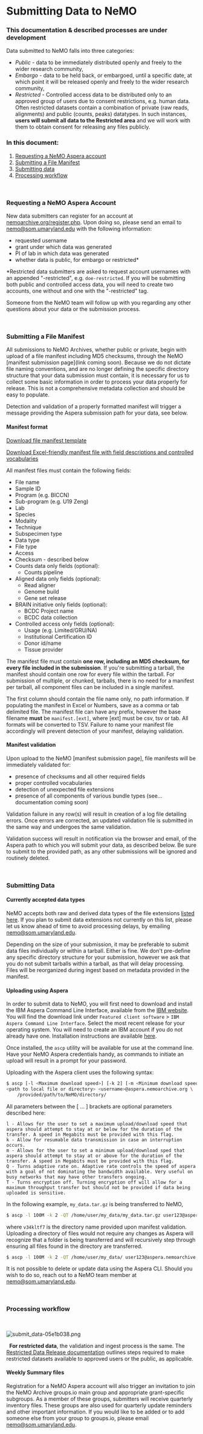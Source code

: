 # Submitting Data to NeMO

### This documentation & described processes are under development

Data submitted to NeMO falls into three categories:
* *Public* - data to be immediately distributed openly and freely to the wider research community,
* *Embargo* - data to be held back, or embargoed, until a specific date, at which point it will be released openly and freely to the wider research community,
* *Restricted* - Controlled access data to be distributed only to an approved group of users due to consent restrictions, e.g. human data. Often restricted datasets contain a combination of private (raw reads, alignments) and public (counts, peaks) datatypes.  In such instances, **users will submit all data to the Restricted area** and we will work with them to obtain consent for releasing any files publicly.


### In this document:
1. [Requesting a NeMO Aspera account](#requesting-a-nemo-aspera-account)
2. [Submitting a File Manifest](#submitting-a-file-manifest)
3. [Submitting data](#submitting-data)
4. [Processing workflow](#processing-workflow)

&nbsp;

### Requesting a NeMO Aspera Account
New data submitters can register for an account at [nemoarchive.org/register.php](https://nemoarchive.org/register.php). Upon doing so, please send an email to [nemo@som.umaryland.edu](mailto:nemo@som.umaryland.edu) with the following information:
* requested username
* grant under which data was generated
* PI of lab in which data was generated
* whether data is public, for embargo or restricted*

*Restricted data submitters are asked to request account usernames with an appended "-restricted", e.g. `doe-restricted`. If you will be submitting both public and controlled access data, you will need to create two accounts, one without and one with the "-restricted" tag.

Someone from the NeMO team will follow up with you regarding any other questions about your data or the submission process.

&nbsp;
### Submitting a File Manifest
All submissions to NeMO Archives, whether public or private, begin with upload of a file manifest including MD5 checksums, through the NeMO [manifest submission page](link coming soon).
Because we do not dictate file naming conventions, and are no longer defining the specific directory structure that your data submission must contain, it is necessary for us to collect some basic information in order to process your data properly for release. This is not a comprehensive metadata collection and should be easy to populate.

Detection and validation of a properly formatted manifest will trigger a message providing the Aspera submission path for your data, see below.


#### Manifest format
[Download file manifest template](./manifest_template.txt)

[Download Excel-friendly manifest file with field descriptions and controlled vocabularies](./manifest_controlled_vocabularies.xlsx)

All manifest files must contain the following fields:
 * File name
 * Sample ID
 * Program (e.g. BICCN)
 * Sub-program (e.g. U19 Zeng)
 * Lab
 * Species
 * Modality
 * Technique
 * Subspecimen type
 * Data type
 * File type
 * Access
 * Checksum - described below
 * Counts data only fields (optional):
   - Counts pipeline
 * Aligned data only fields (optional):
   - Read aligner
   - Genome build
   - Gene set release
 * BRAIN initiative only fields (optional):
   - BCDC Project name
   - BCDC data collection
 * Controlled access only fields (optional):
   - Usage (e.g. Limited/GRU/NA)
   - Institutional Certification ID
   - Donor id/name
   - Tissue provider

The manifest file must contain **one row, including an MD5 checksum, for every file included in the submission**. If you're submitting a tarball, the manifest should contain one row for every file within the tarball. For submission of multiple, or chunked, tarballs, there is no need for a manifest per tarball, all component files can be included in a single manifest.

The first column should contain the file name only, no path information. If populating the manifest in Excel or Numbers, save as a comma or tab delimited file. The manifest file can have any prefix, however the base filename **must** be `manifest.[ext]`, where [ext] must be csv, tsv or tab. All formats will be converted to TSV. Failure to name your manifest file accordingly will prevent detection of your manifest, delaying validation.

#### Manifest validation
Upon upload to the NeMO [manifest submission page], file manifests will be immediately validated for:
* presence of checksums and all other required fields
* proper controlled vocabularies
* detection of unexpected file extensions
* presence of all components of various bundle types (see... documentation coming soon)

Validation failure in any row(s) will result in creation of a log file detailing errors. Once errors are corrected, an updated validation file is submitted in the same way and undergoes the same validation.

Validation success will result in notification via the browser and email, of the Aspera path to which you will submit your data, as described below. Be sure to submit to the provided path, as any other submissions will be ignored and routinely deleted.

&nbsp;

### Submitting Data

#### Currently accepted data types
NeMO accepts both raw and derived data types of the file extensions [listed here](./file_extensions.md). If you plan to submit data extensions not currently on this list, please let us know ahead of time to avoid processing delays, by emailing nemo@som.umaryland.edu.

Depending on the size of your submission, it may be preferable to submit data files individually or within a tarball. Either is fine. We don't pre-define any specific directory structure for your submission, however we ask that you do not submit tarballs within a tarball, as that will delay processing. Files will be reorganized during ingest based on metadata provided in the manifest.


#### Uploading using Aspera
In order to submit data to NeMO, you will first need to download and install the IBM Aspera Command Line Interface,
available from the [IBM website](https://www.ibm.com/products/aspera/downloads).
You will find the download link under `Featured client software` > `IBM Aspera Command Line Interface`.
Select the most recent release for your operating system. You will need to create an IBM account if you do not already have one. Installation instructions are available [here](install_aspera.md).

Once installed, the `ascp` utility will be available for use at the command line. Have your NeMO Aspera credentials handy, as commands to initiate an upload will result in a prompt for your password.

Uploading with the Aspera client uses the following syntax:

```bash
$ ascp [-l <Maximum download speed>] [-k 2] [-m <Minimum download speed>] [-Q] [-T] \
<path to local file or directory> <username>@aspera.nemoarchive.org \
    /provided/path/to/NeMO/directory/
```

All parameters between the [ ... ] brackets are optional parameters described here:

```
l - Allows for the user to set a maximum upload/download speed that aspera should attempt to stay at or below for the duration of the transfer. A speed in Megabits must be provided with this flag.
k - Allow for resumable data transmission in case an interruption occurs.
m - Allows for the user to set a minimum upload/download sped that aspera should attempt to stay at or above for the duration of the transfer. A speed in Megabits must be provided with this flag.
Q - Turns adaptive rate on. Adaptive rate controls the speed of aspera with a goal of not dominating the bandwidth available. Very useful on busy networks that may have other transfers ongoing.
T - Turns encryption off. Turning encryption off will allow for a maximum throughput transfer but should not be provided if data being uploaded is sensitive.
```

In the following example, `my_data.tar.gz` is being transferred to NeMO,

```bash
$ ascp -l 100M -k 2 -QT /home/user/my_data/my_data.tar.gz user123@aspera.nemoarchive.org:/v34kltf7/
```
where `v34kltf7` is the directory name provided upon manifest validation. Uploading a directory of files would not require any changes as Aspera will recognize that a folder is being transferred and will recursively step through ensuring all files found in the directory are transferred.

```bash
$ ascp -l 100M -k 2 -QT /home/user/my_data/ user123@aspera.nemoarchive.org:/v34kltf7/
```

It is not possible to delete or update data using the Aspera CLI. Should you wish to do so, reach out to a NeMO team member at nemo@som.umaryland.edu.

&nbsp;

### Processing workflow
&nbsp;

<img alt="submit_data-05e1b038.png" src="images/submit_data-05e1b038.png" width="" height="" >

&nbsp;
**For restricted data**, the validation and ingest process is the same. The [Restricted Data Release documentation](./release_restricted.md) outlines steps required to make restricted datasets available to approved users or the public, as applicable.



#### Weekly Summary files
Registration for a NeMO Aspera account will also trigger an invitation to join the NeMO Archive groups.io main group and appropriate grant-specific subgroups. As a member of these groups, submitters will receive quarterly inventory files. These groups are also used for quarterly update reminders and other important information. If you would like to be added or to add someone else from your group to groups.io, please email nemo@som.umaryland.edu.
